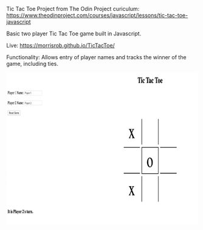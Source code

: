 Tic Tac Toe Project from The Odin Project curiculum:
https://www.theodinproject.com/courses/javascript/lessons/tic-tac-toe-javascript

Basic two player Tic Tac Toe game built in Javascript. 

Live: https://morrisrob.github.io/TicTacToe/

Functionality: Allows entry of player names and tracks the winner of the game, including ties.  


<img src="tictactoe.png" height="400">
